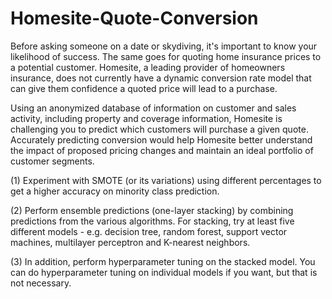 # Homesite-Quote-Conversion

Before asking someone on a date or skydiving, it's important to know your likelihood of success. The same goes for quoting home insurance prices to a potential customer. Homesite, a leading provider of homeowners insurance, does not currently have a dynamic conversion rate model that can give them confidence a quoted price will lead to a purchase. 

Using an anonymized database of information on customer and sales activity, including property and coverage information, Homesite is challenging you to predict which customers will purchase a given quote. Accurately predicting conversion would help Homesite better understand the impact of proposed pricing changes and maintain an ideal portfolio of customer segments. 

(1) Experiment with SMOTE (or its variations) using different percentages to get a higher accuracy on minority class prediction.

(2) Perform ensemble predictions (one-layer stacking) by combining predictions from the various algorithms. For stacking, try at least five different models - e.g. decision tree, random forest, support vector machines, multilayer perceptron and K-nearest neighbors.

(3) In addition, perform hyperparameter tuning on the stacked model. You can do hyperparameter tuning on individual models if you want, but that is not necessary.
